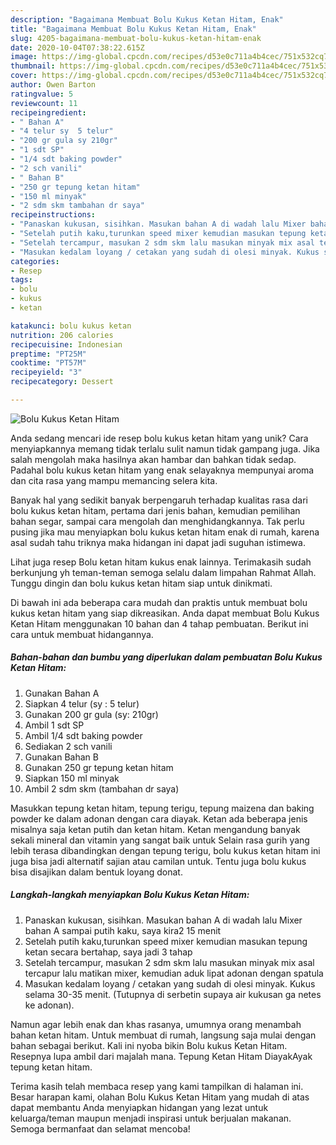 ```yaml
---
description: "Bagaimana Membuat Bolu Kukus Ketan Hitam, Enak"
title: "Bagaimana Membuat Bolu Kukus Ketan Hitam, Enak"
slug: 4205-bagaimana-membuat-bolu-kukus-ketan-hitam-enak
date: 2020-10-04T07:38:22.615Z
image: https://img-global.cpcdn.com/recipes/d53e0c711a4b4cec/751x532cq70/bolu-kukus-ketan-hitam-foto-resep-utama.jpg
thumbnail: https://img-global.cpcdn.com/recipes/d53e0c711a4b4cec/751x532cq70/bolu-kukus-ketan-hitam-foto-resep-utama.jpg
cover: https://img-global.cpcdn.com/recipes/d53e0c711a4b4cec/751x532cq70/bolu-kukus-ketan-hitam-foto-resep-utama.jpg
author: Owen Barton
ratingvalue: 5
reviewcount: 11
recipeingredient:
- " Bahan A"
- "4 telur sy  5 telur"
- "200 gr gula sy 210gr"
- "1 sdt SP"
- "1/4 sdt baking powder"
- "2 sch vanili"
- " Bahan B"
- "250 gr tepung ketan hitam"
- "150 ml minyak"
- "2 sdm skm tambahan dr saya"
recipeinstructions:
- "Panaskan kukusan, sisihkan. Masukan bahan A di wadah lalu Mixer bahan A sampai putih kaku, saya kira2 15 menit"
- "Setelah putih kaku,turunkan speed mixer kemudian masukan tepung ketan secara bertahap, saya jadi 3 tahap"
- "Setelah tercampur, masukan 2 sdm skm lalu masukan minyak mix asal tercapur lalu matikan mixer, kemudian aduk lipat adonan dengan spatula"
- "Masukan kedalam loyang / cetakan yang sudah di olesi minyak. Kukus selama 30-35 menit. (Tutupnya di serbetin supaya air kukusan ga netes ke adonan)."
categories:
- Resep
tags:
- bolu
- kukus
- ketan

katakunci: bolu kukus ketan 
nutrition: 206 calories
recipecuisine: Indonesian
preptime: "PT25M"
cooktime: "PT57M"
recipeyield: "3"
recipecategory: Dessert

---
```



![Bolu Kukus Ketan Hitam](https://img-global.cpcdn.com/recipes/d53e0c711a4b4cec/751x532cq70/bolu-kukus-ketan-hitam-foto-resep-utama.jpg)

Anda sedang mencari ide resep bolu kukus ketan hitam yang unik? Cara menyiapkannya memang tidak terlalu sulit namun tidak gampang juga. Jika salah mengolah maka hasilnya akan hambar dan bahkan tidak sedap. Padahal bolu kukus ketan hitam yang enak selayaknya mempunyai aroma dan cita rasa yang mampu memancing selera kita.

Banyak hal yang sedikit banyak berpengaruh terhadap kualitas rasa dari bolu kukus ketan hitam, pertama dari jenis bahan, kemudian pemilihan bahan segar, sampai cara mengolah dan menghidangkannya. Tak perlu pusing jika mau menyiapkan bolu kukus ketan hitam enak di rumah, karena asal sudah tahu triknya maka hidangan ini dapat jadi suguhan istimewa.

Lihat juga resep Bolu ketan hitam kukus enak lainnya. Terimakasih sudah berkunjung yh teman-teman semoga selalu dalam limpahan Rahmat Allah. Tunggu dingin dan bolu kukus ketan hitam siap untuk dinikmati.


Di bawah ini ada beberapa cara mudah dan praktis untuk membuat bolu kukus ketan hitam yang siap dikreasikan. Anda dapat membuat Bolu Kukus Ketan Hitam menggunakan 10 bahan dan 4 tahap pembuatan. Berikut ini cara untuk membuat hidangannya.

<!--inarticleads1-->

##### Bahan-bahan dan bumbu yang diperlukan dalam pembuatan Bolu Kukus Ketan Hitam:

1. Gunakan  Bahan A
1. Siapkan 4 telur (sy : 5 telur)
1. Gunakan 200 gr gula (sy: 210gr)
1. Ambil 1 sdt SP
1. Ambil 1/4 sdt baking powder
1. Sediakan 2 sch vanili
1. Gunakan  Bahan B
1. Gunakan 250 gr tepung ketan hitam
1. Siapkan 150 ml minyak
1. Ambil 2 sdm skm (tambahan dr saya)


Masukkan tepung ketan hitam, tepung terigu, tepung maizena dan baking powder ke dalam adonan dengan cara diayak. Ketan ada beberapa jenis misalnya saja ketan putih dan ketan hitam. Ketan mengandung banyak sekali mineral dan vitamin yang sangat baik untuk Selain rasa gurih yang lebih terasa dibandingkan dengan tepung terigu, bolu kukus ketan hitam ini juga bisa jadi alternatif sajian atau camilan untuk. Tentu juga bolu kukus bisa disajikan dalam bentuk loyang donat. 

<!--inarticleads2-->

##### Langkah-langkah menyiapkan Bolu Kukus Ketan Hitam:

1. Panaskan kukusan, sisihkan. Masukan bahan A di wadah lalu Mixer bahan A sampai putih kaku, saya kira2 15 menit
1. Setelah putih kaku,turunkan speed mixer kemudian masukan tepung ketan secara bertahap, saya jadi 3 tahap
1. Setelah tercampur, masukan 2 sdm skm lalu masukan minyak mix asal tercapur lalu matikan mixer, kemudian aduk lipat adonan dengan spatula
1. Masukan kedalam loyang / cetakan yang sudah di olesi minyak. Kukus selama 30-35 menit. (Tutupnya di serbetin supaya air kukusan ga netes ke adonan).


Namun agar lebih enak dan khas rasanya, umumnya orang menambah bahan ketan hitam. Untuk membuat di rumah, langsung saja mulai dengan bahan sebagai berikut. Kali ini nyoba bikin Bolu kukus Ketan Hitam. Resepnya lupa ambil dari majalah mana. Tepung Ketan Hitam DiayakAyak tepung ketan hitam. 

Terima kasih telah membaca resep yang kami tampilkan di halaman ini. Besar harapan kami, olahan Bolu Kukus Ketan Hitam yang mudah di atas dapat membantu Anda menyiapkan hidangan yang lezat untuk keluarga/teman maupun menjadi inspirasi untuk berjualan makanan. Semoga bermanfaat dan selamat mencoba!
